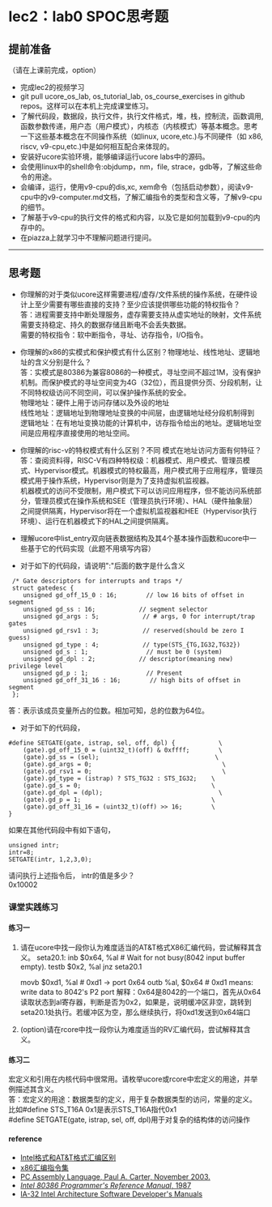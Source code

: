 # lec2：lab0 SPOC思考题

## **提前准备**
（请在上课前完成，option）

- 完成lec2的视频学习
- git pull ucore_os_lab, os_tutorial_lab, os_course_exercises  in github repos。这样可以在本机上完成课堂练习。
- 了解代码段，数据段，执行文件，执行文件格式，堆，栈，控制流，函数调用,函数参数传递，用户态（用户模式），内核态（内核模式）等基本概念。思考一下这些基本概念在不同操作系统（如linux, ucore,etc.)与不同硬件（如 x86, riscv, v9-cpu,etc.)中是如何相互配合来体现的。
- 安装好ucore实验环境，能够编译运行ucore labs中的源码。
- 会使用linux中的shell命令:objdump，nm，file, strace，gdb等，了解这些命令的用途。
- 会编译，运行，使用v9-cpu的dis,xc, xem命令（包括启动参数），阅读v9-cpu中的v9\-computer.md文档，了解汇编指令的类型和含义等，了解v9-cpu的细节。
- 了解基于v9-cpu的执行文件的格式和内容，以及它是如何加载到v9-cpu的内存中的。
- 在piazza上就学习中不理解问题进行提问。

---

## 思考题

- 你理解的对于类似ucore这样需要进程/虚存/文件系统的操作系统，在硬件设计上至少需要有哪些直接的支持？至少应该提供哪些功能的特权指令？<br>
  答：进程需要支持中断处理服务，虚存需要支持从虚实地址的映射，文件系统需要支持稳定、持久的数据存储且断电不会丢失数据。<br>
  需要的特权指令：软中断指令，寻址、访存指令，I/O指令。

- 你理解的x86的实模式和保护模式有什么区别？物理地址、线性地址、逻辑地址的含义分别是什么？<br>
  答：实模式是80386为兼容8086的一种模式，寻址空间不超过1M，没有保护机制。而保护模式的寻址空间变为4G（32位），而且提供分页、分段机制，让不同特权级访问不同空间，可以保护操作系统的安全。<br>
  物理地址：硬件上用于访问存储以及外设的地址<br>
  线性地址：逻辑地址到物理地址变换的中间层，由逻辑地址经分段机制得到<br>
  逻辑地址：在有地址变换功能的计算机中，访存指令给出的地址。逻辑地址空间是应用程序直接使用的地址空间。

- 你理解的risc-v的特权模式有什么区别？不同 模式在地址访问方面有何特征？<br>
  答：查阅资料得，RISC-V有四种特权级：机器模式、用户模式、管理员模式、Hypervisor模式。机器模式的特权最高，用户模式用于应用程序，管理员模式用于操作系统，Hypervisor则是为了支持虚拟机监视器。<br>
  机器模式的访问不受限制，用户模式下可以访问应用程序，但不能访问系统部分，管理员模式在操作系统和SEE（管理员执行环境）、HAL（硬件抽象层）之间提供隔离，Hypervisor将在一个虚拟机监视器和HEE（Hypervisor执行环境）、运行在机器模式下的HAL之间提供隔离。

- 理解ucore中list_entry双向链表数据结构及其4个基本操作函数和ucore中一些基于它的代码实现（此题不用填写内容）

- 对于如下的代码段，请说明":"后面的数字是什么含义
```
 /* Gate descriptors for interrupts and traps */
 struct gatedesc {
    unsigned gd_off_15_0 : 16;        // low 16 bits of offset in segment
    unsigned gd_ss : 16;            // segment selector
    unsigned gd_args : 5;            // # args, 0 for interrupt/trap gates
    unsigned gd_rsv1 : 3;            // reserved(should be zero I guess)
    unsigned gd_type : 4;            // type(STS_{TG,IG32,TG32})
    unsigned gd_s : 1;                // must be 0 (system)
    unsigned gd_dpl : 2;            // descriptor(meaning new) privilege level
    unsigned gd_p : 1;                // Present
    unsigned gd_off_31_16 : 16;        // high bits of offset in segment
 };
```
答：表示该成员变量所占的位数。相加可知，总的位数为64位。

- 对于如下的代码段，

```
#define SETGATE(gate, istrap, sel, off, dpl) {            \
    (gate).gd_off_15_0 = (uint32_t)(off) & 0xffff;        \
    (gate).gd_ss = (sel);                                \
    (gate).gd_args = 0;                                    \
    (gate).gd_rsv1 = 0;                                    \
    (gate).gd_type = (istrap) ? STS_TG32 : STS_IG32;    \
    (gate).gd_s = 0;                                    \
    (gate).gd_dpl = (dpl);                                \
    (gate).gd_p = 1;                                    \
    (gate).gd_off_31_16 = (uint32_t)(off) >> 16;        \
}
```
如果在其他代码段中有如下语句，
```
unsigned intr;
intr=8;
SETGATE(intr, 1,2,3,0);
```
请问执行上述指令后， intr的值是多少？
<br>
0x10002

### 课堂实践练习

#### 练习一

1. 请在ucore中找一段你认为难度适当的AT&T格式X86汇编代码，尝试解释其含义。
seta20.1:
    inb $0x64, %al                                  # Wait for not busy(8042 input buffer empty).
    testb $0x2, %al
    jnz seta20.1

    movb $0xd1, %al                                 # 0xd1 -> port 0x64
    outb %al, $0x64 # 0xd1 means: write data to 8042's P2 port
解释：0x64是8042的一个端口，首先从0x64读取状态到al寄存器，判断是否为0x2，如果是，说明缓冲区非空，跳转到seta20.1处执行。若缓冲区为空，那么继续执行，将0xd1发送到0x64端口
2. (option)请在rcore中找一段你认为难度适当的RV汇编代码，尝试解释其含义。

#### 练习二

宏定义和引用在内核代码中很常用。请枚举ucore或rcore中宏定义的用途，并举例描述其含义。<br>
答：宏定义的用途：数据类型的定义，用于复杂数据类型的访问，常量的定义。<br>
比如#define STS_T16A 0x1是表示STS_T16A指代0x1<br>
#define SETGATE(gate, istrap, sel, off, dpl)用于对复杂的结构体的访问操作<br>

#### reference
 - [Intel格式和AT&T格式汇编区别](http://www.cnblogs.com/hdk1993/p/4820353.html)
 - [x86汇编指令集  ](http://hiyyp1234.blog.163.com/blog/static/67786373200981811422948/)
 - [PC Assembly Language, Paul A. Carter, November 2003.](https://pdos.csail.mit.edu/6.828/2016/readings/pcasm-book.pdf)
 - [*Intel 80386 Programmer's Reference Manual*, 1987](https://pdos.csail.mit.edu/6.828/2016/readings/i386/toc.htm)
 - [IA-32 Intel Architecture Software Developer's Manuals](http://www.intel.com/content/www/us/en/processors/architectures-software-developer-manuals.html)
